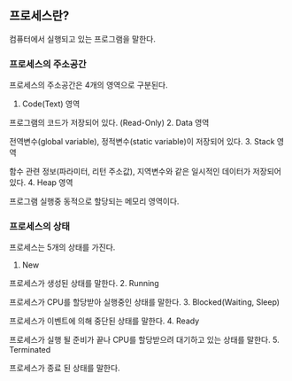 
## 프로세스란?
컴퓨터에서 실행되고 있는 프로그램을 말한다.

### 프로세스의 주소공간
프로세스의 주소공간은 4개의 영역으로 구분된다.
1. Code(Text) 영역

프로그램의 코드가 저장되어 있다. (Read-Only)
2. Data 영역

전역변수(global variable), 정적변수(static variable)이 저장되어 있다.
3. Stack 영역

함수 관련 정보(파라미터, 리턴 주소값), 지역변수와 같은 일시적인 데이터가 저장되어 있다.
4. Heap 영역

프로그램 실행중 동적으로 할당되는 메모리 영역이다.

###  프로세스의 상태
프로세스는 5개의 상태를 가진다.
1. New

프로세스가 생성된 상태를 말한다.
2. Running

프로세스가 CPU를 할당받아 실행중인 상태를 말한다.
3. Blocked(Waiting, Sleep)

프로세스가 이벤트에 의해 중단된 상태를 말한다.
4. Ready

프로세스가 실행 될 준비가 끝나 CPU를 할당받으려 대기하고 있는 상태를 말한다.
5. Terminated

프로세스가 종료 된 상태를 말한다.

